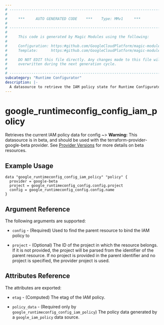 ```yaml
---
# ----------------------------------------------------------------------------
#
#     ***     AUTO GENERATED CODE    ***    Type: MMv1     ***
#
# ----------------------------------------------------------------------------
#
#     This code is generated by Magic Modules using the following:
#
#     Configuration: https:#github.com/GoogleCloudPlatform/magic-modules/tree/main/mmv1/products/runtimeconfig/Config.yaml
#     Template:      https:#github.com/GoogleCloudPlatform/magic-modules/tree/main/mmv1/templates/terraform/datasource_iam.html.markdown.tmpl
#
#     DO NOT EDIT this file directly. Any changes made to this file will be
#     overwritten during the next generation cycle.
#
# ----------------------------------------------------------------------------
subcategory: "Runtime Configurator"
description: |-
  A datasource to retrieve the IAM policy state for Runtime Configurator Config
---
```



# google_runtimeconfig_config_iam_policy

Retrieves the current IAM policy data for config
~> **Warning:** This datasource is in beta, and should be used with the terraform-provider-google-beta provider.
See [Provider Versions](https://terraform.io/docs/providers/google/guides/provider_versions.html) for more details on beta resources.


## Example Usage


```hcl
data "google_runtimeconfig_config_iam_policy" "policy" {
  provider = google-beta
  project = google_runtimeconfig_config.config.project
  config = google_runtimeconfig_config.config.name
}
```

## Argument Reference

The following arguments are supported:

* `config` - (Required) Used to find the parent resource to bind the IAM policy to

* `project` - (Optional) The ID of the project in which the resource belongs.
    If it is not provided, the project will be parsed from the identifier of the parent resource. If no project is provided in the parent identifier and no project is specified, the provider project is used.

## Attributes Reference

The attributes are exported:

* `etag` - (Computed) The etag of the IAM policy.

* `policy_data` - (Required only by `google_runtimeconfig_config_iam_policy`) The policy data generated by
  a `google_iam_policy` data source.
